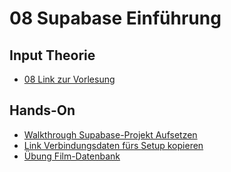 # 08 Supabase Einführung

## Input Theorie
- [08 Link zur Vorlesung](https://docs.google.com/presentation/d/1Xum0e8ylYQ6qoRWGev9AGsmoMA0DzhChEzxArp5KAdk/edit?usp=sharing)

## Hands-On

- [Walkthrough Supabase-Projekt Aufsetzen](02_Unterlagen/walkthrough.md)
- [Link Verbindungsdaten fürs Setup kopieren](https://supabase.com/dashboard/project/acojzxdhnsvgamrqtbhn/settings/api)
- [Übung Film-Datenbank]()

